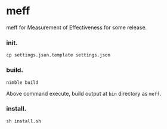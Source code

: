 # meff
meff for Measurement of Effectiveness for some release.


### init.

```
cp settings.json.template settings.json
```

### build.

```
nimble build
```

Above command execute, build output at `bin` directory as `meff`.


### install.

```
sh install.sh
```

